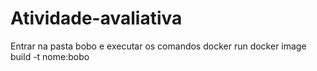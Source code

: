 # Atividade-avaliativa
Entrar na pasta bobo e executar os comandos
docker run
docker image build -t nome:bobo
